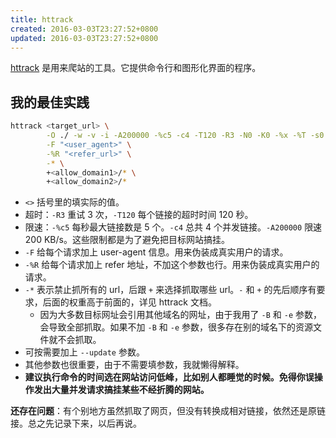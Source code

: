 ```yaml
---
title: httrack
created: 2016-03-03T23:27:52+0800
updated: 2016-03-03T23:27:52+0800
---
```



[httrack](https://www.httrack.com/) 是用来爬站的工具。它提供命令行和图形化界面的程序。

## 我的最佳实践

```sh
httrack <target_url> \
        -O ./ -w -v -i -A200000 -%c5 -c4 -T120 -R3 -N0 -K0 -%x -%T -s0 -%k -B -e \
        -F "<user_agent>" \
        -%R "<refer_url>" \
        -* \
        +<allow_domain1>/* \
        +<allow_domain2>/*
```

- `<>` 括号里的填实际的值。
- 超时：`-R3` 重试 3 次，`-T120` 每个链接的超时时间 120 秒。
- 限速：`-%c5` 每秒最大链接数是 5 个。`-c4` 总共 4 个并发链接。`-A200000` 限速 200 KB/s。这些限制都是为了避免把目标网站搞挂。
- `-F` 给每个请求加上 user-agent 信息。用来伪装成真实用户的请求。
- `-%R` 给每个请求加上 refer 地址，不加这个参数也行。用来伪装成真实用户的请求。
- `-*` 表示禁止抓所有的 url，后跟 `+` 来选择抓取哪些 url。`-` 和 `+` 的先后顺序有要求，后面的权重高于前面的，详见 httrack 文档。
  - 因为大多数目标网址会引用其他域名的网址，由于我用了 `-B` 和 `-e` 参数，会导致全部抓取。如果不加 `-B` 和 `-e` 参数，很多存在别的域名下的资源文件就不会抓取。
- 可按需要加上 `--update` 参数。
- 其他参数也很重要，由于不需要填参数，我就懒得解释。
- **建议执行命令的时间选在网站访问低峰，比如别人都睡觉的时候。免得你误操作发出大量并发请求搞挂某些不经折腾的网站。**

**还存在问题**：有个别地方虽然抓取了网页，但没有转换成相对链接，依然还是原链接。总之先记录下来，以后再说。
